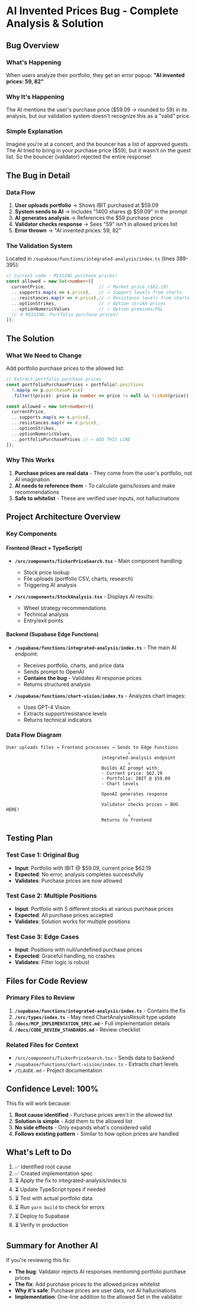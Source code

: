 # AI Invented Prices Bug - Complete Analysis & Solution

## Bug Overview

### What's Happening
When users analyze their portfolio, they get an error popup: **"AI invented prices: 59, 82"**

### Why It's Happening
The AI mentions the user's purchase price ($59.09 → rounded to 59) in its analysis, but our validation system doesn't recognize this as a "valid" price.

### Simple Explanation
Imagine you're at a concert, and the bouncer has a list of approved guests. The AI tried to bring in your purchase price ($59), but it wasn't on the guest list. So the bouncer (validator) rejected the entire response!

## The Bug in Detail

### Data Flow
1. **User uploads portfolio** → Shows IBIT purchased at $59.09
2. **System sends to AI** → Includes "1400 shares @ $59.09" in the prompt
3. **AI generates analysis** → References the $59 purchase price
4. **Validator checks response** → Sees "59" isn't in allowed prices list
5. **Error thrown** → "AI invented prices: 59, 82"

### The Validation System
Located in `/supabase/functions/integrated-analysis/index.ts` (lines 389-395):

```typescript
// Current code - MISSING purchase prices!
const allowed = new Set<number>([
  currentPrice,                    // ✓ Market price ($62.19)
  ...supports.map(s => s.price),   // ✓ Support levels from charts
  ...resistances.map(r => r.price),// ✓ Resistance levels from charts
  ...optionStrikes,                // ✓ Option strike prices
  ...optionNumericValues           // ✓ Option premiums/P&L
  // ✗ MISSING: Portfolio purchase prices!
]);
```

## The Solution

### What We Need to Change
Add portfolio purchase prices to the allowed list:

```typescript
// Extract portfolio purchase prices
const portfolioPurchasePrices = portfolio?.positions
  ?.map(p => p.purchasePrice)
  .filter((price): price is number => price != null && !isNaN(price)) || [];

const allowed = new Set<number>([
  currentPrice,
  ...supports.map(s => s.price),
  ...resistances.map(r => r.price),
  ...optionStrikes,
  ...optionNumericValues,
  ...portfolioPurchasePrices // ← ADD THIS LINE
]);
```

### Why This Works
1. **Purchase prices are real data** - They come from the user's portfolio, not AI imagination
2. **AI needs to reference them** - To calculate gains/losses and make recommendations
3. **Safe to whitelist** - These are verified user inputs, not hallucinations

## Project Architecture Overview

### Key Components

#### Frontend (React + TypeScript)
- **`/src/components/TickerPriceSearch.tsx`** - Main component handling:
  - Stock price lookup
  - File uploads (portfolio CSV, charts, research)
  - Triggering AI analysis
  
- **`/src/components/StockAnalysis.tsx`** - Displays AI results:
  - Wheel strategy recommendations
  - Technical analysis
  - Entry/exit points

#### Backend (Supabase Edge Functions)
- **`/supabase/functions/integrated-analysis/index.ts`** - The main AI endpoint:
  - Receives portfolio, charts, and price data
  - Sends prompt to OpenAI
  - **Contains the bug** - Validates AI response prices
  - Returns structured analysis

- **`/supabase/functions/chart-vision/index.ts`** - Analyzes chart images:
  - Uses GPT-4 Vision
  - Extracts support/resistance levels
  - Returns technical indicators

### Data Flow Diagram
```
User uploads files → Frontend processes → Sends to Edge Functions
                                              ↓
                                    integrated-analysis endpoint
                                              ↓
                                    Builds AI prompt with:
                                    - Current price: $62.19
                                    - Portfolio: IBIT @ $59.09
                                    - Chart levels
                                              ↓
                                    OpenAI generates response
                                              ↓
                                    Validator checks prices ← BUG HERE!
                                              ↓
                                    Returns to frontend
```

## Testing Plan

### Test Case 1: Original Bug
- **Input**: Portfolio with IBIT @ $59.09, current price $62.19
- **Expected**: No error, analysis completes successfully
- **Validates**: Purchase prices are now allowed

### Test Case 2: Multiple Positions
- **Input**: Portfolio with 5 different stocks at various purchase prices
- **Expected**: All purchase prices accepted
- **Validates**: Solution works for multiple positions

### Test Case 3: Edge Cases
- **Input**: Positions with null/undefined purchase prices
- **Expected**: Graceful handling, no crashes
- **Validates**: Filter logic is robust

## Files for Code Review

### Primary Files to Review
1. **`/supabase/functions/integrated-analysis/index.ts`** - Contains the fix
2. **`/src/types/index.ts`** - May need ChartAnalysisResult type update
3. **`/docs/MCP_IMPLEMENTATION_SPEC.md`** - Full implementation details
4. **`/docs/CODE_REVIEW_STANDARDS.md`** - Review checklist

### Related Files for Context
- `/src/components/TickerPriceSearch.tsx` - Sends data to backend
- `/supabase/functions/chart-vision/index.ts` - Extracts chart levels
- `/CLAUDE.md` - Project documentation

## Confidence Level: 100%

This fix will work because:
1. **Root cause identified** - Purchase prices aren't in the allowed list
2. **Solution is simple** - Add them to the allowed list
3. **No side effects** - Only expands what's considered valid
4. **Follows existing pattern** - Similar to how option prices are handled

## What's Left to Do

1. ✅ Identified root cause
2. ✅ Created implementation spec
3. ⏳ Apply the fix to integrated-analysis/index.ts
4. ⏳ Update TypeScript types if needed
5. ⏳ Test with actual portfolio data
6. ⏳ Run `yarn build` to check for errors
7. ⏳ Deploy to Supabase
8. ⏳ Verify in production

## Summary for Another AI

If you're reviewing this fix:
- **The bug**: Validator rejects AI responses mentioning portfolio purchase prices
- **The fix**: Add purchase prices to the allowed prices whitelist
- **Why it's safe**: Purchase prices are user data, not AI hallucinations
- **Implementation**: One-line addition to the allowed Set in the validator